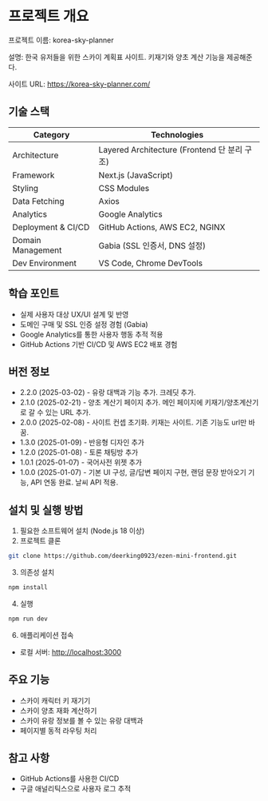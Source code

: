 # 프로젝트 개요

프로젝트 이름: korea-sky-planner

설명: 한국 유저들을 위한 스카이 계획표 사이트. 키재기와 양초 계산 기능을 제공해준다.

사이트 URL: https://korea-sky-planner.com/

## 기술 스택
| Category | Technologies |
|----------|--------------|
| Architecture | Layered Architecture (Frontend 단 분리 구조) |
| Framework | Next.js (JavaScript) |
| Styling | CSS Modules|
| Data Fetching | Axios |
| Analytics | Google Analytics |
| Deployment & CI/CD | GitHub Actions, AWS EC2, NGINX |
| Domain Management | Gabia (SSL 인증서, DNS 설정) |
| Dev Environment | VS Code, Chrome DevTools |

## 학습 포인트
- 실제 사용자 대상 UX/UI 설계 및 반영  
- 도메인 구매 및 SSL 인증 설정 경험 (Gabia)  
- Google Analytics를 통한 사용자 행동 추적 적용  
- GitHub Actions 기반 CI/CD 및 AWS EC2 배포 경험


## 버전 정보
- 2.2.0 (2025-03-02) - 유랑 대백과 기능 추가. 크레딧 추가.
- 2.1.0 (2025-02-21) - 양초 계산기 페이지 추가. 메인 페이지에 키재기/양초계산기로 갈 수 있는 URL 추가.
- 2.0.0 (2025-02-08) - 사이트 컨셉 초기화. 키재는 사이트. 기존 기능도 url만 바꿈.
- 1.3.0 (2025-01-09) - 반응형 디자인 추가
- 1.2.0 (2025-01-08) - 토론 채팅방 추가
- 1.0.1 (2025-01-07) - 국어사전 위젯 추가
- 1.0.0 (2025-01-07) - 기본 UI 구성, 글/답변 페이지 구현, 랜덤 문장 받아오기 기능, API 연동 완료. 날씨 API 적용.

## 설치 및 실행 방법

1. 필요한 소프트웨어 설치 (Node.js 18 이상)
2. 프로젝트 클론

```bash
git clone https://github.com/deerking0923/ezen-mini-frontend.git
```

3. 의존성 설치

```bash
npm install
```

4. 실행

```bash
npm run dev

```

6. 애플리케이션 접속
- 로컬 서버: [http://localhost:3000](http://localhost:3000/)


## 주요 기능

- 스카이 캐릭터 키 재기기
- 스카이 양초 재화 계산하기
- 스카이 유랑 정보를 볼 수 있는 유랑 대백과
- 페이지별 동적 라우팅 처리

## 참고 사항

- GitHub Actions를 사용한 CI/CD
- 구글 애널리틱스으로 사용자 로그 추적
